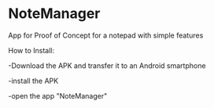 # NoteManager
App for Proof of Concept for a notepad with simple features

How to Install:

-Download the APK and transfer it to an Android smartphone

-install the APK

-open the app "NoteManager"
